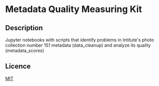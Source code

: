 # Metadata Quality Measuring Kit

## Description
Jupyter notebooks with scripts that identify problems in Intitute's photo collection number 151 metadata (data_cleanup) and analyze its quality (metadata_scores)

## Licence
[MIT](https://opensource.org/licenses/MIT)
